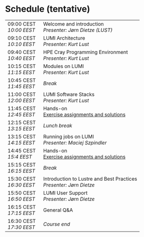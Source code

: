 # Schedule (tentative)


<table style="text-align: left;">
<tbody>
    <tr>
        <td>
            09:00 CEST&nbsp;&nbsp;
            <br/><em>10:00 EEST</em>
        </td>
        <td>
            Welcome and introduction
            <br/><em>Presenter: Jørn Dietze (LUST)</em>
            <!--
            <br/><a href="../video_00_Introduction/">Recording</a>
            -->
        </td>
    </tr>
    <tr>
        <td>
            09:10 CEST
            <br/><em>10:10 EEST</em>
        </td>
        <td>
            LUMI Architecture
            <br/><em>Presenter: Kurt Lust</em>
            <!--
            <br/><a href="../01_Architecture">Notes</a>
            and
            <a href="https://462000265.lumidata.eu/1day-20240208/files/LUMI-1day-20240208-01-architecture.pdf">slides (PDF)</a>
            -->
            <!--
            <br/><a href="../video_01_LUMI_Architecture/">Recording</a>
            -->
         </td>
    </tr>
    <tr>
        <td>
            09:40 CEST
            <br/><em>10:40 EEST</em>
        </td>
        <td>
            HPE Cray Programming Environment
            <br/><em>Presenter: Kurt Lust</em>
            <!--
            <br/><a href="../02_CPE">Notes</a>
            and
            <a href="https://462000265.lumidata.eu/1day-20240208/files/LUMI-1day-20240208-02-CPE.pdf">slides (PDF)</a>
            -->
            <!--
            <br/><a href="../video_02_HPE_Cray_Programming_Environment/">Recording</a>
            -->
        </td>
    </tr>
    <tr>
        <td>
            10:15 CEST
            <br/><em>11:15 EEST</em>
        </td>
        <td>
            Modules on LUMI
            <br/><em>Presenter: Kurt Lust</em>
            <!--
            <br/><a href="../03_Modules">Notes</a>
            and
            <a href="https://462000265.lumidata.eu/1day-20240208/files/LUMI-1day-20240208-03-modules.pdf">slides (PDF)</a>
            -->
            <!--
            <br/><a href="../video_03_Modules_on_LUMI/">Recording</a>
            -->
        </td>
    </tr>
    <tr>
        <td>
            10:45 CEST
            <br/><em>11:45 EEST</em>
        </td>
        <td><em>Break</em></td>
    </tr>
    <tr>
        <td>
            11:00 CEST
            <br/><em>12:00 EEST</em>
        </td>
        <td>
            LUMI Software Stacks
            <br/><em>Presenter: Kurt Lust</em>
            <!--
            <br/><a href="../04_Software_stacks">Notes</a>
            and
            <a href="https://462000265.lumidata.eu/1day-20240208/files/LUMI-1day-20240208-04-software.pdf">slides (PDF)</a>
            -->
            <!--
            <br/><a href="../video_04_LUMI_Software_Stacks/">Recording</a>
            -->
        </td>
    </tr>
    <tr>
        <td>
            11:45 CEST
            <br/><em>12:45 EEST</em>
        </td>
        <td>
            Hands-on
            <br/><a href="../05_Exercises_1">Exercise assignments and solutions</a>
        </td>
    </tr>
    <tr>
        <td>
            12:15 CEST
            <br/><em>13:15 EEST</em>
        </td>
        <td><em>Lunch break</em></td>
    </tr>
    <tr>
        <td>
            13:15 CEST
            <br/><em>14:15 EEST</em>
        </td>
        <td>
            Running jobs on LUMI
            <br/><em>Presenter: Maciej Szpindler</em>
            <!--
            <br/>
            <a href="https://462000265.lumidata.eu/1day-20240208/files/LUMI-1day-20240208-06-running_jobs.pdf">slides (PDF)</a>
            -->
            <!--
            <br/><a href="../video_06_Running_Jobs_on_LUMI/">Recording</a>
            -->
        </td>
    </tr>
    <tr>
        <td>
            14:45 CEST
            <br/><em>15:4 EEST</em>
        </td>
        <td>
            Hands-on
            <br/><a href="../07_Exercises_2">Exercise assignments and solutions</a>
        </td>
    </tr>
    <tr>
        <td>
            15:15 CEST
            <br/><em>16:15 EEST</em>
        </td>
        <td><em>Break</em></td>
    </tr>
    <tr>
        <td>
            15:30 CEST
            <br/><em>16:30 EEST</em>
        </td>
        <td>
            Introduction to Lustre and Best Practices
            <br/><em>Presenter: Jørn Dietze</em>
            <!--
            <br/>
            <a href="https://462000265.lumidata.eu/1day-20240208/files/LUMI-1day-20240208-08-Lustre-intro.pdf">slides (PDF)</a>
            -->
            <!--
            <br/><a href="../video_08_Introduction_to_Lustre_and_Best_Practices/">Recording</a>
            -->
        </td>
    </tr>
     <tr>
        <td>
            15:50 CEST
            <br/><em>16:50 EEST</em>
        </td>
        <td>
            LUMI User Support
            <br/><em>Presenter: Jørn Dietze</em>
            <!--
            <br/>
            <a href="https://462000265.lumidata.eu/1day-20240208/files/LUMI-1day-20240208-09-Lumi-support.pdf">slides (PDF)</a>
            -->
            <!--
            <br/><a href="../video_09_LUMI_User_Support/">Recording</a>
            -->
        </td>
    </tr>
    <tr>
        <td>
            16:15 CEST
            <br/><em>17:15 EEST</em>
        </td>
        <td>General Q&A</td>
    </tr>
    <tr>
        <td>
            16:30 CEST
            <br/><em>17:30 EEST</em>
        </td>
        <td><em>Course end</em></td>
    </tr>
</tbody>
</table>